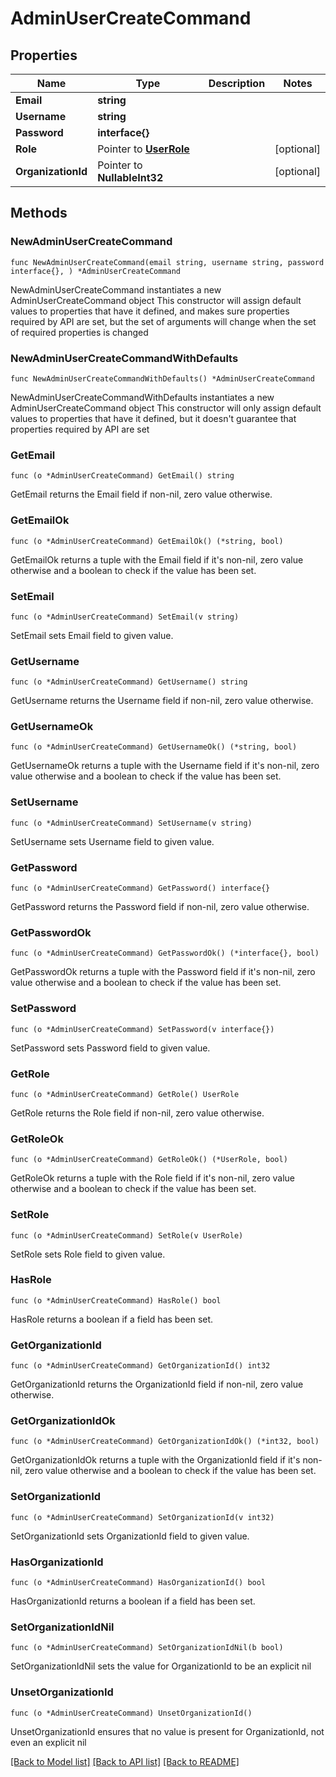 # AdminUserCreateCommand

## Properties

Name | Type | Description | Notes
------------ | ------------- | ------------- | -------------
**Email** | **string** |  | 
**Username** | **string** |  | 
**Password** | **interface{}** |  | 
**Role** | Pointer to [**UserRole**](UserRole.md) |  | [optional] 
**OrganizationId** | Pointer to **NullableInt32** |  | [optional] 

## Methods

### NewAdminUserCreateCommand

`func NewAdminUserCreateCommand(email string, username string, password interface{}, ) *AdminUserCreateCommand`

NewAdminUserCreateCommand instantiates a new AdminUserCreateCommand object
This constructor will assign default values to properties that have it defined,
and makes sure properties required by API are set, but the set of arguments
will change when the set of required properties is changed

### NewAdminUserCreateCommandWithDefaults

`func NewAdminUserCreateCommandWithDefaults() *AdminUserCreateCommand`

NewAdminUserCreateCommandWithDefaults instantiates a new AdminUserCreateCommand object
This constructor will only assign default values to properties that have it defined,
but it doesn't guarantee that properties required by API are set

### GetEmail

`func (o *AdminUserCreateCommand) GetEmail() string`

GetEmail returns the Email field if non-nil, zero value otherwise.

### GetEmailOk

`func (o *AdminUserCreateCommand) GetEmailOk() (*string, bool)`

GetEmailOk returns a tuple with the Email field if it's non-nil, zero value otherwise
and a boolean to check if the value has been set.

### SetEmail

`func (o *AdminUserCreateCommand) SetEmail(v string)`

SetEmail sets Email field to given value.


### GetUsername

`func (o *AdminUserCreateCommand) GetUsername() string`

GetUsername returns the Username field if non-nil, zero value otherwise.

### GetUsernameOk

`func (o *AdminUserCreateCommand) GetUsernameOk() (*string, bool)`

GetUsernameOk returns a tuple with the Username field if it's non-nil, zero value otherwise
and a boolean to check if the value has been set.

### SetUsername

`func (o *AdminUserCreateCommand) SetUsername(v string)`

SetUsername sets Username field to given value.


### GetPassword

`func (o *AdminUserCreateCommand) GetPassword() interface{}`

GetPassword returns the Password field if non-nil, zero value otherwise.

### GetPasswordOk

`func (o *AdminUserCreateCommand) GetPasswordOk() (*interface{}, bool)`

GetPasswordOk returns a tuple with the Password field if it's non-nil, zero value otherwise
and a boolean to check if the value has been set.

### SetPassword

`func (o *AdminUserCreateCommand) SetPassword(v interface{})`

SetPassword sets Password field to given value.


### GetRole

`func (o *AdminUserCreateCommand) GetRole() UserRole`

GetRole returns the Role field if non-nil, zero value otherwise.

### GetRoleOk

`func (o *AdminUserCreateCommand) GetRoleOk() (*UserRole, bool)`

GetRoleOk returns a tuple with the Role field if it's non-nil, zero value otherwise
and a boolean to check if the value has been set.

### SetRole

`func (o *AdminUserCreateCommand) SetRole(v UserRole)`

SetRole sets Role field to given value.

### HasRole

`func (o *AdminUserCreateCommand) HasRole() bool`

HasRole returns a boolean if a field has been set.

### GetOrganizationId

`func (o *AdminUserCreateCommand) GetOrganizationId() int32`

GetOrganizationId returns the OrganizationId field if non-nil, zero value otherwise.

### GetOrganizationIdOk

`func (o *AdminUserCreateCommand) GetOrganizationIdOk() (*int32, bool)`

GetOrganizationIdOk returns a tuple with the OrganizationId field if it's non-nil, zero value otherwise
and a boolean to check if the value has been set.

### SetOrganizationId

`func (o *AdminUserCreateCommand) SetOrganizationId(v int32)`

SetOrganizationId sets OrganizationId field to given value.

### HasOrganizationId

`func (o *AdminUserCreateCommand) HasOrganizationId() bool`

HasOrganizationId returns a boolean if a field has been set.

### SetOrganizationIdNil

`func (o *AdminUserCreateCommand) SetOrganizationIdNil(b bool)`

 SetOrganizationIdNil sets the value for OrganizationId to be an explicit nil

### UnsetOrganizationId
`func (o *AdminUserCreateCommand) UnsetOrganizationId()`

UnsetOrganizationId ensures that no value is present for OrganizationId, not even an explicit nil

[[Back to Model list]](../README.md#documentation-for-models) [[Back to API list]](../README.md#documentation-for-api-endpoints) [[Back to README]](../README.md)


